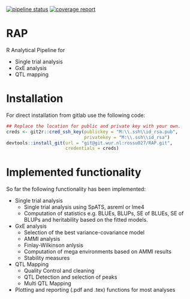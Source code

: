 [![pipeline status](https://git.wur.nl/rossu027/RAP/badges/master/pipeline.svg)](https://git.wur.nl/rossu027/RAP/commits/master)
[![coverage report](https://git.wur.nl/rossu027/RAP/badges/master/coverage.svg)](https://git.wur.nl/rossu027/RAP/commits/master)

# RAP

R Analytical Pipeline for

* Single trial analysis
* GxE analysis
* QTL mapping

# Installation

For direct installation from gitlab use the following code:

``` r
## Replace the location for public and private key with your own.
creds <- git2r::cred_ssh_key(publickey = "M:\\.ssh\\id_rsa.pub",
                             privatekey = "M:\\.ssh\\id_rsa")
devtools::install_git(url = "git@git.wur.nl:rossu027/RAP.git",
                      credentials = creds)

```

# Implemented functionality

So far the following functionality has been implemented:

* Single trial analysis
    * Single trial analysis using SpATS, asreml or lme4
    * Computation of statistics e.g. BLUEs, BLUPs, SE of BLUEs, SE of BLUPs and heritability based on the fitted models.
* GxE analysis
    * Selection of the best variance-covariance model
    * AMMI analysis
    * Finlay-Wilkinson anlysis
    * Computation of mega environments based on AMMI results
    * Stability measures
* QTL Mapping
    * Quality Control and cleaning
    * QTL Detection and selection of peaks
    * Multi QTL Mapping 
* Plotting and reporting (.pdf and .tex) functions for most analyses
